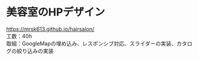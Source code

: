 # 美容室のHPデザイン   
<https://mrsk613.github.io/hairsalon/>   
工数：40h   
取組：GoogleMapの埋め込み、レスポンシブ対応、スライダーの実装、カタログの絞り込みの実装
